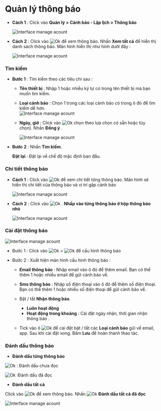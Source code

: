 #  Quản lý thông báo

* **Cách 1** : Click vào **Quản lý > Cảnh báo - Lập lịch > Thông báo** 

    <span style="display:block;text-align:left">![Interface manage acount](/docs/assets/images/web-interface/notification/notification-1.jpg)

* **Cách 2** : Click vào <span class="icon-left svg-filter-tick">![Ok](/docs/assets/images/web-interface/icon/SVG/icons8-alarm.svg) để xem thông báo. Nhấn **Xem tất cả** để hiển thị danh sách thông báo. 
Màn hình hiển thị như hình dưới đây :

    <span style="display:block;text-align:left">![Interface manage acount](/docs/assets/images/web-interface/notification/notification.jpg)

### Tìm kiếm
- **Bước 1** : Tìm kiếm theo các tiêu chí sau :
    * **Tên thiết bị** : Nhập 1 hoặc nhiều ký tự có trong tên thiết bị mà bạn muốn tìm kiếm.
    * **Loại cảnh báo** : Chọn 1 trong các loại cảnh báo có trong ô đó để tìm kiếm dễ hơn.
     <span style="display:block;text-align:left">![Interface manage acount](/docs/assets/images/web-interface/notification/alert-type.jpg)
    
     * **Ngày, giờ** : Click vào <span class="icon-left svg-filter-search">![Ok](/docs/assets/images/web-interface/icon/SVG/icons8-calendar.svg) chọn theo lựa chọn có sẵn hoặc tùy chọn). Nhấn **Đồng ý** . 

        <span style="display:block;text-align:left">![Interface manage acount](/docs/assets/images/web-interface/notification/date.jpg)
- **Bước 2** : Nhấn **Tìm kiếm**.

    **Đặt lại** : Đặt lại về chế độ mặc định ban đầu.

### Chi tiết thông báo

* **Cách 1** : Click vào <span class="icon-left svg-filter-circlepurpleple">![Ok](/docs/assets/images/web-interface/icon/SVG/info-circle.svg) để xem chi tiết từng thông báo.
Màn hình sẽ hiển thị chi tiết của thông báo và vị trí gặp cảnh báo

    <span style="display:block;text-align:left">![Interface manage acount](/docs/assets/images/web-interface/notification/info.jpg)

* **Cách 2** : Click vào <span class="icon-left svg-filter-tick">![Ok](/docs/assets/images/web-interface/icon/SVG/icons8-alarm.svg) . **Nhấp vào từng thông báo ở hộp thông báo nhỏ**

    <span style="display:block;text-align:left">![Interface manage acount](/docs/assets/images/web-interface/notification/info-1.jpg)

<div id="notification">
<div>

### Cài đặt thông báo 

<span style="display:block;text-align:left">![Interface manage acount](/docs/assets/images/web-interface/notification/setting.jpg)


- Bước 1 : Click vào <span class="icon-left svg-filter-tick">![Ok](/docs/assets/images/web-interface/icon/SVG/icons8-alarm.svg) > <span class="icon-left svg-filter-info">![Ok](/docs/assets/images/web-interface/icon/SVG/icons8-gear.svg) để cấu hình thông báo



- Bước 2 : Xuất hiện màn hình cấu hình thông báo :
    - **Email thông báo** : Nhập email vào ô đó để thêm email.
    Bạn có thể thêm 1 hoặc nhiều email để gửi cảnh báo về.

    - **Sms thông báo** : Nhập  số điện thoại vào ô đó để thêm số điện thoại.
    Bạn có thể thêm 1 hoặc nhiều số điện thoại để gửi cảnh báo về.
    - Bật / tắt **Nhận thông báo**.
        - **Luôn hoạt động**
        - **Hoạt động trong khoảng** :  Cài đặt ngày nhận, thời gian  nhận thông báo . 
    - Tick vào ô <span class="icon-left svg-filter-tick">![Ok](/docs/assets/images/web-interface/icon/SVG/check-square.svg) để cài đặt bật / tắt các **Loại cảnh báo** gửi về email, app. 
Sau khi cài đặt xong. Bấm **Lưu** để hoàn thành thao tác.

### Đánh dấu thông báo
* **Đánh dấu từng thông báo**

<span class="icon-left svg-filter-pink">![Ok](/docs/assets/images/web-interface/icon/SVG/bell.svg) : Đánh dấu chưa đọc 

<span class="icon-left svg-filter-pink">![Ok](/docs/assets/images/web-interface/icon/SVG/bell1.svg) :Đánh dấu đã đọc

* **Đánh dấu tất cả** 

Click vào <span class="icon-left svg-filter-tick">![Ok](/docs/assets/images/web-interface/icon/SVG/icons8-alarm.svg) để xem thông báo. Nhấn <span class="icon-left svg-filter-info">![Ok](/docs/assets/images/web-interface/icon/SVG/icons8-double-tick.svg) **Đánh dấu tất cả đã đọc** 

<span style="display:block;text-align:left">![Interface manage acount](/docs/assets/images/web-interface/notification/infomation-1.jpg)



